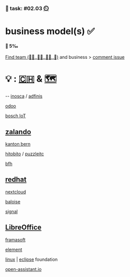 ### 💪 task: #02.03 [⏲️](https://youtu.be/h1uaTOmvZbA)

# business model(s) ✅

#### 🏅 5‰

[Find team (🧑‍💼..🧑‍🎨..🧑‍💻..🤵)](https://openpracticelibrary.com/practice/t2r2-talk-type-read-review/) and business > [comment issue](https://github.com/digital-sustainability/module-eoss-hs25-sandbox/issues/8)

# 💡 : [🇨🇭](https://ossbenchmark.com/institutions) & [🗺️](https://landscape.todogroup.org)
--
[inosca](https://inosca.ch) / [adfinis](https://adfinis.com)

[odoo](http://odoo.com)

[bosch IoT](https://iot.eclipse.org/community/resources/case-studies/)

[zalando](https://opensource.zalando.com)
--
[kanton bern](https://github.com/kanton-bern/oss)

[hitobito](http://hitobito.ch) / [puzzleitc](https://www.puzzle.ch)

[bfh](http://bfh.ch/opensource)

[redhat](https://www.redhat.com)
--
[nextcloud](https://nextcloud.com)

[baloise](https://github.com/baloise)

[signal](https://signal.org)

[LibreOffice](https://www.libreoffice.org)
--
[framasoft](https://framasoft.org)

[element](https://element.io)

[linux](https://www.linuxfoundation.org) | [eclipse](https://www.eclipse.org) foundation

[open-assistant.io](https://open-assistant.io)